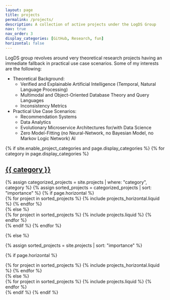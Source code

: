 ```yaml
---
layout: page
title: projects
permalink: /projects/
description: A collection of active projects under the LogDS Group
nav: true
nav_order: 3
display_categories: [GitHub, Research, fun]
horizontal: false
---
```


LogDS group revolves around very theoretical research projects having an immediate fallback in practical use case scenarios. Some of my interests are the following:

  * Theoretical Background:
     * Verified and Explainable Artificial Intelligence (Temporal, Natural Language Processing)
     * Multimodal and Object-Oriented Database Theory and Query Languages
     * Inconsistency Metrics
  * Practical Use Case Scenarios:
     * Recommendation Systems
     * Data Analytics
     * Evolutionary Microservice Architectures for/with Data Science
     * Zero Model-Fitting (no Neural-Network, no Bayesian Model, no Markov Logic Network) AI


<!-- pages/projects.md -->
<div class="projects">
{% if site.enable_project_categories and page.display_categories %}
  <!-- Display categorized projects -->
  {% for category in page.display_categories %}
  <a id="{{ category }}" href=".#{{ category }}">
    <h2 class="category">{{ category }}</h2>
  </a>
  {% assign categorized_projects = site.projects | where: "category", category %}
  {% assign sorted_projects = categorized_projects | sort: "importance" %}
  <!-- Generate cards for each project -->
  {% if page.horizontal %}
  <div class="container">
    <div class="row row-cols-1 row-cols-md-2">
    {% for project in sorted_projects %}
      {% include projects_horizontal.liquid %}
    {% endfor %}
    </div>
  </div>
  {% else %}
  <div class="row row-cols-1 row-cols-md-3">
    {% for project in sorted_projects %}
      {% include projects.liquid %}
    {% endfor %}
  </div>
  {% endif %}
  {% endfor %}

{% else %}

<!-- Display projects without categories -->

{% assign sorted_projects = site.projects | sort: "importance" %}

  <!-- Generate cards for each project -->

{% if page.horizontal %}

  <div class="container">
    <div class="row row-cols-1 row-cols-md-2">
    {% for project in sorted_projects %}
      {% include projects_horizontal.liquid %}
    {% endfor %}
    </div>
  </div>
  {% else %}
  <div class="row row-cols-1 row-cols-md-3">
    {% for project in sorted_projects %}
      {% include projects.liquid %}
    {% endfor %}
  </div>
  {% endif %}
{% endif %}
</div>
